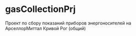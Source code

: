 # gasCollectionPrj
Проект по сбору показаний приборов энергоносителей на АрселлорМиттал Кривой Рог (общий)
